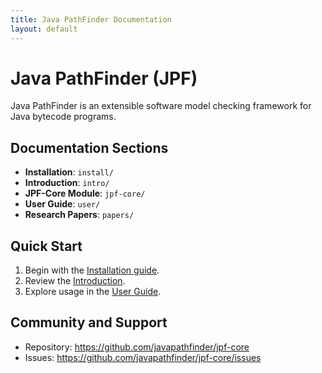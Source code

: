 ```yaml
---
title: Java PathFinder Documentation
layout: default
---
```




# Java PathFinder (JPF)

Java PathFinder is an extensible software model checking framework for Java bytecode programs.

## Documentation Sections

- **Installation**: `install/`
- **Introduction**: `intro/`
- **JPF-Core Module**: `jpf-core/`
- **User Guide**: `user/`
- **Research Papers**: `papers/`

## Quick Start

1. Begin with the [Installation guide](install/How-to-install-JPF.html).
2. Review the [Introduction](intro/Introduction.html).
3. Explore usage in the [User Guide](user/How-to-use-JPF.html).

## Community and Support

- Repository: https://github.com/javapathfinder/jpf-core
- Issues: https://github.com/javapathfinder/jpf-core/issues
